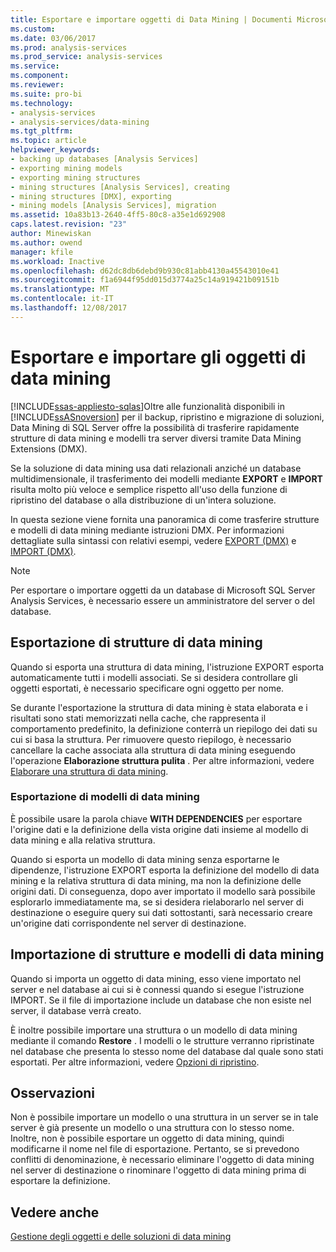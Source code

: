```yaml
---
title: Esportare e importare oggetti di Data Mining | Documenti Microsoft
ms.custom: 
ms.date: 03/06/2017
ms.prod: analysis-services
ms.prod_service: analysis-services
ms.service: 
ms.component: 
ms.reviewer: 
ms.suite: pro-bi
ms.technology:
- analysis-services
- analysis-services/data-mining
ms.tgt_pltfrm: 
ms.topic: article
helpviewer_keywords:
- backing up databases [Analysis Services]
- exporting mining models
- exporting mining structures
- mining structures [Analysis Services], creating
- mining structures [DMX], exporting
- mining models [Analysis Services], migration
ms.assetid: 10a83b13-2640-4ff5-80c8-a35e1d692908
caps.latest.revision: "23"
author: Minewiskan
ms.author: owend
manager: kfile
ms.workload: Inactive
ms.openlocfilehash: d62dc8db6debd9b930c81abb4130a45543010e41
ms.sourcegitcommit: f1a6944f95dd015d3774a25c14a919421b09151b
ms.translationtype: MT
ms.contentlocale: it-IT
ms.lasthandoff: 12/08/2017
---
```

# <a name="export-and-import-data-mining-objects"></a>Esportare e importare gli oggetti di data mining
[!INCLUDE[ssas-appliesto-sqlas](../../includes/ssas-appliesto-sqlas.md)]Oltre alle funzionalità disponibili in [!INCLUDE[ssASnoversion](../../includes/ssasnoversion-md.md)] per il backup, ripristino e migrazione di soluzioni, Data Mining di SQL Server offre la possibilità di trasferire rapidamente strutture di data mining e modelli tra server diversi tramite Data Mining Extensions (DMX).  
  
 Se la soluzione di data mining usa dati relazionali anziché un database multidimensionale, il trasferimento dei modelli mediante **EXPORT** e **IMPORT** risulta molto più veloce e semplice rispetto all'uso della funzione di ripristino del database o alla distribuzione di un'intera soluzione.  
  
 In questa sezione viene fornita una panoramica di come trasferire strutture e modelli di data mining mediante istruzioni DMX. Per informazioni dettagliate sulla sintassi con relativi esempi, vedere [EXPORT &#40;DMX&#41;](../../dmx/export-dmx.md) e [IMPORT &#40;DMX&#41;](../../dmx/import-dmx.md).  
  
> [!NOTE]  
>  Per esportare o importare oggetti da un database di Microsoft SQL Server Analysis Services, è necessario essere un amministratore del server o del database.  
  
## <a name="exporting-data-mining-structures"></a>Esportazione di strutture di data mining  
 Quando si esporta una struttura di data mining, l'istruzione EXPORT esporta automaticamente tutti i modelli associati. Se si desidera controllare gli oggetti esportati, è necessario specificare ogni oggetto per nome.  
  
 Se durante l'esportazione la struttura di data mining è stata elaborata e i risultati sono stati memorizzati nella cache, che rappresenta il comportamento predefinito, la definizione conterrà un riepilogo dei dati su cui si basa la struttura. Per rimuovere questo riepilogo, è necessario cancellare la cache associata alla struttura di data mining eseguendo l'operazione **Elaborazione struttura pulita** . Per altre informazioni, vedere [Elaborare una struttura di data mining](../../analysis-services/data-mining/process-a-mining-structure.md).  
  
### <a name="exporting-data-mining-models"></a>Esportazione di modelli di data mining  
 È possibile usare la parola chiave **WITH DEPENDENCIES** per esportare l'origine dati e la definizione della vista origine dati insieme al modello di data mining e alla relativa struttura.  
  
 Quando si esporta un modello di data mining senza esportarne le dipendenze, l'istruzione EXPORT esporta la definizione del modello di data mining e la relativa struttura di data mining, ma non la definizione delle origini dati. Di conseguenza, dopo aver importato il modello sarà possibile esplorarlo immediatamente ma, se si desidera rielaborarlo nel server di destinazione o eseguire query sui dati sottostanti, sarà necessario creare un'origine dati corrispondente nel server di destinazione.  
  
## <a name="importing-data-mining-structures-and-models"></a>Importazione di strutture e modelli di data mining  
 Quando si importa un oggetto di data mining, esso viene importato nel server e nel database ai cui si è connessi quando si esegue l'istruzione IMPORT. Se il file di importazione include un database che non esiste nel server, il database verrà creato.  
  
 È inoltre possibile importare una struttura o un modello di data mining mediante il comando **Restore** . I modelli o le strutture verranno ripristinate nel database che presenta lo stesso nome del database dal quale sono stati esportati. Per altre informazioni, vedere [Opzioni di ripristino](../../analysis-services/multidimensional-models/restore-options.md).  
  
## <a name="remarks"></a>Osservazioni  
 Non è possibile importare un modello o una struttura in un server se in tale server è già presente un modello o una struttura con lo stesso nome. Inoltre, non è possibile esportare un oggetto di data mining, quindi modificarne il nome nel file di esportazione. Pertanto, se si prevedono conflitti di denominazione, è necessario eliminare l'oggetto di data mining nel server di destinazione o rinominare l'oggetto di data mining prima di esportare la definizione.  
  
## <a name="see-also"></a>Vedere anche  
 [Gestione degli oggetti e delle soluzioni di data mining](../../analysis-services/data-mining/management-of-data-mining-solutions-and-objects.md)  
  
  
